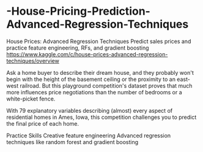 # -House-Pricing-Prediction-Advanced-Regression-Techniques
 House Prices: Advanced Regression Techniques Predict sales prices and practice feature engineering, RFs, and gradient boosting
https://www.kaggle.com/c/house-prices-advanced-regression-techniques/overview

Ask a home buyer to describe their dream house, and they probably won't begin with the height of the basement ceiling or the proximity to an east-west railroad. But this playground competition's dataset proves that much more influences price negotiations than the number of bedrooms or a white-picket fence.

With 79 explanatory variables describing (almost) every aspect of residential homes in Ames, Iowa, this competition challenges you to predict the final price of each home.

Practice Skills
Creative feature engineering 
Advanced regression techniques like random forest and gradient boosting
